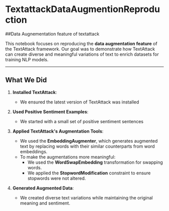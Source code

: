 # TextattackDataAugmentionReproduction
##Data Augnementation feature of textattack




This notebook focuses on reproducing the **data augmentation feature** of the TextAttack framework. Our goal was to demonstrate how TextAttack can create diverse and meaningful variations of text to enrich datasets for training NLP models.

---

## **What We Did**

1. **Installed TextAttack**:
   - We ensured the latest version of TextAttack was installed 
    

2. **Used Positive Sentiment Examples**:
   - We started with a small set of positive sentiment sentences


3. **Applied TextAttack's Augmentation Tools**:
   - We used the **EmbeddingAugmenter**, which generates augmented text by replacing words with their similar counterparts from word embeddings.
   - To make the augmentations more meaningful:
     - We used the **WordSwapEmbedding** transformation for swapping words.
     - We applied the **StopwordModification** constraint to ensure stopwords were not altered.

4. **Generated Augmented Data**:
   - We created diverse text variations while maintaining the original meaning and sentiment.


